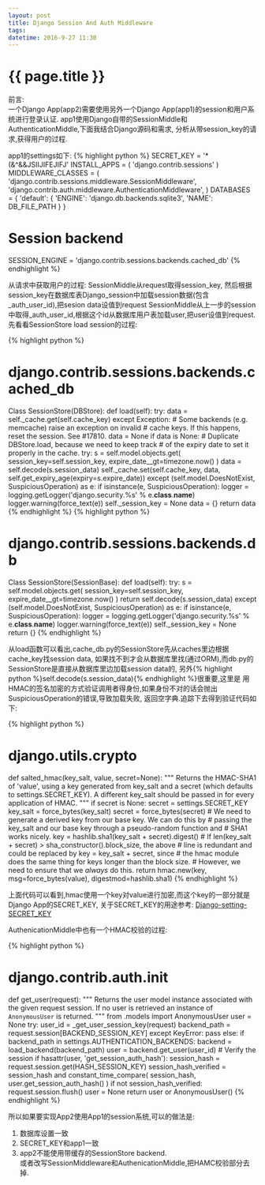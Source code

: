 ```yaml
---
layout: post
title: Django Session And Auth Middleware
tags:
datetime: 2016-9-27 11:30
---
```


{{ page.title }}
================
前言:</br>
    一个Django App(app2)需要使用另外一个Django App(app1)的session和用户系统进行登录认证.
app1使用Django自带的SessionMiddle和AuthenticationMiddle,下面我结合Django源码和需求,
分析从带session_key的请求,获得用户的过程.

app1的settings如下:
{% highlight python %}
SECRET_KEY = '*(&^&&JSIIJIFEJIFJ'
INSTALL_APPS = (
    'django.contrib.sessions'
)
MIDDLEWARE_CLASSES = (
    'django.contrib.sessions.middleware.SessionMiddleware',
    'django.contrib.auth.middleware.AuthenticationMiddleware',
)
DATABASES = {
    'default': {
        'ENGINE': 'django.db.backends.sqlite3',
        'NAME': DB_FILE_PATH
    }
}
# Session backend
SESSION_ENGINE = 'django.contrib.sessions.backends.cached_db'
{% endhighlight %}

从请求中获取用户的过程:
SessionMiddle从request取得session_key,
然后根据session_key在数据库表Django_session中加载session数据(包含_auth_user_id),把sesion data设值到request
SessionMiddle从上一步的session中取得_auth_user_id,根据这个id从数据库用户表加载user,把user设值到request.
先看看SessionStore load session的过程:

{% highlight python %}
# django.contrib.sessions.backends.cached_db
Class SessionStore(DBStore):
    def load(self):
        try:
            data = self._cache.get(self.cache_key)
        except Exception:
            # Some backends (e.g. memcache) raise an exception on invalid
            # cache keys. If this happens, reset the session. See #17810.
            data = None
        if data is None:
            # Duplicate DBStore.load, because we need to keep track
            # of the expiry date to set it properly in the cache.
            try:
                s = self.model.objects.get(
                    session_key=self.session_key,
                    expire_date__gt=timezone.now()
                )
                data = self.decode(s.session_data)
                self._cache.set(self.cache_key, data, self.get_expiry_age(expiry=s.expire_date))
            except (self.model.DoesNotExist, SuspiciousOperation) as e:
                if isinstance(e, SuspiciousOperation):
                    logger = logging.getLogger('django.security.%s' % e.__class__.__name__)
                    logger.warning(force_text(e))
                self._session_key = None
                data = {}
        return data
{% endhighlight %}
{% highlight python %}
# django.contrib.sessions.backends.db
Class SessionStore(SessionBase):
    def load(self):
        try:
            s = self.model.objects.get(
                session_key=self.session_key,
                expire_date__gt=timezone.now()
            )
            return self.decode(s.session_data)
        except (self.model.DoesNotExist, SuspiciousOperation) as e:
            if isinstance(e, SuspiciousOperation):
                logger = logging.getLogger('django.security.%s' % e.__class__.__name__)
                logger.warning(force_text(e))
            self._session_key = None
            return {}
{% endhighlight %}

从load函数可以看出,cache_db.py的SessionStore先从caches里边根据cache_key找session data,
如果找不到才会从数据库里找(通过ORM),而db.py的SessionStore是直接从数据库里边加载session data的,
另外{% highlight python %}self.decode(s.session_data){% endhighlight %}很重要,这里是
用HMAC的签名加密的方式验证调用者得身份,如果身份不对的话会抛出SuspiciousOperation的错误,导致加载失败,
返回空字典.追踪下去得到验证代码如下:

{% highlight python %}
# django.utils.crypto
def salted_hmac(key_salt, value, secret=None):
    """
    Returns the HMAC-SHA1 of 'value', using a key generated from key_salt and a
    secret (which defaults to settings.SECRET_KEY).
    A different key_salt should be passed in for every application of HMAC.
    """
    if secret is None:
        secret = settings.SECRET_KEY
    key_salt = force_bytes(key_salt)
    secret = force_bytes(secret)
    # We need to generate a derived key from our base key.  We can do this by
    # passing the key_salt and our base key through a pseudo-random function and
    # SHA1 works nicely.
    key = hashlib.sha1(key_salt + secret).digest()
    # If len(key_salt + secret) > sha_constructor().block_size, the above
    # line is redundant and could be replaced by key = key_salt + secret, since
    # the hmac module does the same thing for keys longer than the block size.
    # However, we need to ensure that we *always* do this.
    return hmac.new(key, msg=force_bytes(value), digestmod=hashlib.sha1)
{% endhighlight %}

上面代码可以看到,hmac使用一个key对value进行加密,而这个key的一部分就是Django App的SECRET_KEY,
关于SECRET_KEY的用途参考: <a href="https://docs.djangoproject.com/en/1.10/ref/settings/#std:setting-SECRET_KEY">Django-setting-SECRET_KEY</a>

AuthenicationMiddle中也有一个HMAC校验的过程:

{% highlight python %}
# django.contrib.auth.__init__
def get_user(request):
    """
    Returns the user model instance associated with the given request session.
    If no user is retrieved an instance of `AnonymousUser` is returned.
    """
    from .models import AnonymousUser
    user = None
    try:
        user_id = _get_user_session_key(request)
        backend_path = request.session[BACKEND_SESSION_KEY]
    except KeyError:
        pass
    else:
        if backend_path in settings.AUTHENTICATION_BACKENDS:
            backend = load_backend(backend_path)
            user = backend.get_user(user_id)
            # Verify the session
            if hasattr(user, 'get_session_auth_hash'):
                session_hash = request.session.get(HASH_SESSION_KEY)
                session_hash_verified = session_hash and constant_time_compare(
                    session_hash,
                    user.get_session_auth_hash()
                )
                if not session_hash_verified:
                    request.session.flush()
                    user = None
    return user or AnonymousUser()
{% endhighlight %}

所以如果要实现App2使用App1的session系统,可以的做法是:</br>
1. 数据库设置一致</br>
2. SECRET_KEY和app1一致</br>
3. app2不能使用带缓存的SessionStore backend.</br>
或者改写SessionMiddleware和AuthenicationMiddle,把HAMC校验部分去掉.
